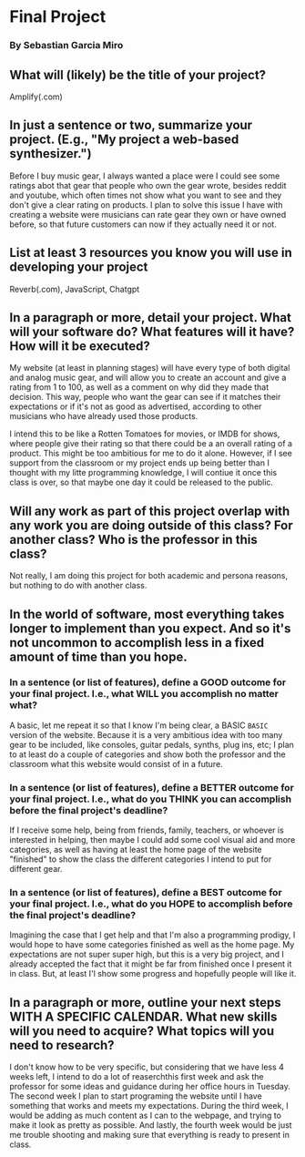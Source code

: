 # Final Project
### By Sebastian Garcia Miro

## What will (likely) be the title of your project?

Amplify(.com)

## In just a sentence or two, summarize your project. (E.g., "My project a web-based synthesizer.")

Before I buy music gear, I always wanted a place were I could see some ratings abot that gear that people who own the gear wrote, besides reddit and youtube, which often times not show what you want to see and they don't give a clear rating on products. I plan to solve this issue I have with creating a website were musicians can rate gear they own or have owned before, so that future customers can now if they actually need it or not.

## List at least 3 resources you know you will use in developing your project

Reverb(.com), JavaScript, Chatgpt

## In a paragraph or more, detail your project. What will your software do? What features will it have? How will it be executed?

My website (at least in planning stages) will have every type of both digital and analog music gear, and will allow you to create an account and give a rating from 1 to 100, as well as a comment on why did they made that decision. This way, people who want the gear can see if it matches their expectations or if it's not as good as advertised, according to other musicians who have already used those products.

I intend this to be like a Rotten Tomatoes for movies, or IMDB for shows, where people give their rating so that there could be a an overall rating of a product. This might be too ambitious for me to do it alone. However, if I see support from the classroom or my project ends up being better than I thought with my litte programming knowledge, I will contiue it once this class is over, so that maybe one day it could be released to the public. 

## Will any work as part of this project overlap with any work you are doing outside of this class? For another class? Who is the professor in this class?

Not really, I am doing this project for both academic and persona reasons, but nothing to do with another class.

## In the world of software, most everything takes longer to implement than you expect. And so it's not uncommon to accomplish less in a fixed amount of time than you hope.

### In a sentence (or list of features), define a GOOD outcome for your final project. I.e., what WILL you accomplish no matter what?

A basic, let me repeat it so that I know I'm being clear, a BASIC `BASIC` version of the website. Because it is a very ambitious idea with too many gear to be included, like consoles, guitar pedals, synths, plug ins, etc; I plan to at least do a couple of categories and show both the professor and the classroom what this website would consist of in a future.

### In a sentence (or list of features), define a BETTER outcome for your final project. I.e., what do you THINK you can accomplish before the final project's deadline?

If I receive some help, being from friends, family, teachers, or whoever is interested in helping, then maybe I could add some cool visual aid and more categories, as well as having at least the home page of the website "finished" to show the class the different categories I intend to put for different gear.

### In a sentence (or list of features), define a BEST outcome for your final project. I.e., what do you HOPE to accomplish before the final project's deadline?

Imagining the case that I get help and that I'm also a programming prodigy, I would hope to have some categories finished as well as the home page. My expectations are not super super high, but this is a very big project, and I already accepted the fact that it might be far from finished once I present it in class. But, at least I'l show some progress and hopefully people will like it.

## In a paragraph or more, outline your next steps WITH A SPECIFIC CALENDAR. What new skills will you need to acquire? What topics will you need to research?

I don't know how to be very specific, but considering that we have less 4 weeks left, I intend to do a lot of reaserchthis first week and ask the professor for some ideas and guidance during her office hours in Tuesday. The second week I plan to start programing the website until I have something that works and meets my expectations. During the third week, I would be adding as much content as I can to the webpage, and trying to make it look as pretty as possible. And lastly, the fourth week would be just me trouble shooting and making sure that everything is ready to present in class.
